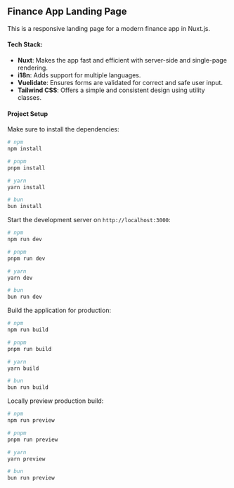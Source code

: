 ## Finance App Landing Page

This is a responsive landing page for a modern finance app in Nuxt.js.

#### Tech Stack:

- **Nuxt**: Makes the app fast and efficient with server-side and single-page rendering.
- **i18n**: Adds support for multiple languages.
- **Vuelidate**: Ensures forms are validated for correct and safe user input.
- **Tailwind CSS**: Offers a simple and consistent design using utility classes.

#### Project Setup

Make sure to install the dependencies:

```bash
# npm
npm install

# pnpm
pnpm install

# yarn
yarn install

# bun
bun install
```

Start the development server on `http://localhost:3000`:

```bash
# npm
npm run dev

# pnpm
pnpm run dev

# yarn
yarn dev

# bun
bun run dev
```

Build the application for production:

```bash
# npm
npm run build

# pnpm
pnpm run build

# yarn
yarn build

# bun
bun run build
```

Locally preview production build:

```bash
# npm
npm run preview

# pnpm
pnpm run preview

# yarn
yarn preview

# bun
bun run preview
```